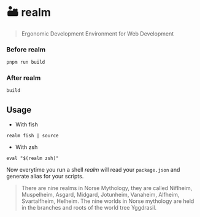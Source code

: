 # 🏜 realm

> Ergonomic Development Environment for Web Development

### Before realm

```sh
pnpm run build
```

### After realm

```sh
build
```

## Usage

- With fish

```shell
realm fish | source
```

- With zsh

```shell
eval "$(realm zsh)"
```

Now everytime you run a shell *realm* will read your `package.json` and generate alias for your scripts.

> There are nine realms in Norse Mythology, they are called Niflheim, Muspelheim, Asgard, Midgard, Jotunheim, Vanaheim, Alfheim, Svartalfheim, Helheim. The nine worlds in Norse mythology are held in the branches and roots of the world tree Yggdrasil.
